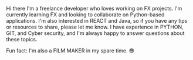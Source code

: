 Hi there 
I'm a freelance developer who loves working on FX projects. 
I'm currently learning FX and looking to collaborate on Python-based applications.
 I'm also interested in REACT and Java, so if you have any tips or resources to share, please let me know. 
I have experience in PYTHON, GIT, and Cyber security, and I'm always happy to answer questions about these topics.

 Fun fact: I'm also a FILM MAKER in my spare time. 😎




